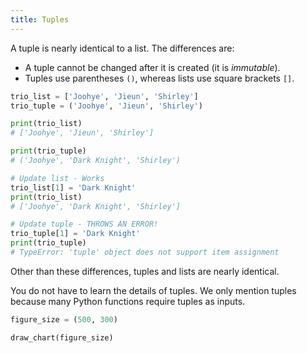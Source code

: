 ```yaml
---
title: Tuples
---
```


A tuple is nearly identical to a list. The differences are:

- A tuple cannot be changed after it is created (it is _immutable_).
- Tuples use parentheses `()`, whereas lists use square brackets `[]`.

```python
trio_list = ['Joohye', 'Jieun', 'Shirley']
trio_tuple = ('Joohye', 'Jieun', 'Shirley')

print(trio_list)
# ['Joohye', 'Jieun', 'Shirley']

print(trio_tuple)
# ('Joohye', 'Dark Knight', 'Shirley')

# Update list - Works
trio_list[1] = 'Dark Knight'
print(trio_list)
# ['Joohye', 'Dark Knight', 'Shirley']

# Update tuple - THROWS AN ERROR!
trio_tuple[1] = 'Dark Knight'
print(trio_tuple)
# TypeError: 'tuple' object does not support item assignment
```

Other than these differences, tuples and lists are nearly identical.

You do not have to learn the details of tuples. We only mention tuples because many Python functions require tuples as inputs.

```python
figure_size = (500, 300)

draw_chart(figure_size)
```
